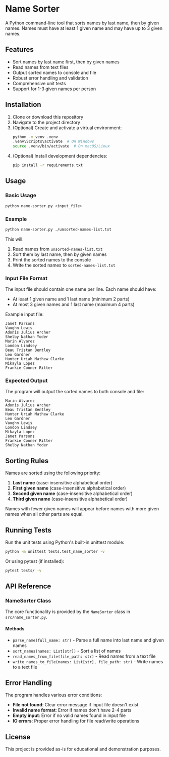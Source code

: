 # Name Sorter

A Python command-line tool that sorts names by last name, then by given names. Names must have at least 1 given name and may have up to 3 given names.

## Features

- Sort names by last name first, then by given names
- Read names from text files
- Output sorted names to console and file
- Robust error handling and validation
- Comprehensive unit tests
- Support for 1-3 given names per person

## Installation

1. Clone or download this repository
2. Navigate to the project directory
3. (Optional) Create and activate a virtual environment:
   ```bash
   python -m venv .venv
   .venv\Scripts\activate  # On Windows
   source .venv/bin/activate  # On macOS/Linux
   ```
4. (Optional) Install development dependencies:
   ```bash
   pip install -r requirements.txt
   ```

## Usage

### Basic Usage

```bash
python name-sorter.py <input_file>
```

### Example

```bash
python name-sorter.py ./unsorted-names-list.txt
```

This will:
1. Read names from `unsorted-names-list.txt`
2. Sort them by last name, then by given names
3. Print the sorted names to the console
4. Write the sorted names to `sorted-names-list.txt`

### Input File Format

The input file should contain one name per line. Each name should have:
- At least 1 given name and 1 last name (minimum 2 parts)
- At most 3 given names and 1 last name (maximum 4 parts)

Example input file:
```
Janet Parsons
Vaughn Lewis
Adonis Julius Archer
Shelby Nathan Yoder
Marin Alvarez
London Lindsey
Beau Tristan Bentley
Leo Gardner
Hunter Uriah Mathew Clarke
Mikayla Lopez
Frankie Conner Ritter
```

### Expected Output

The program will output the sorted names to both console and file:
```
Marin Alvarez
Adonis Julius Archer
Beau Tristan Bentley
Hunter Uriah Mathew Clarke
Leo Gardner
Vaughn Lewis
London Lindsey
Mikayla Lopez
Janet Parsons
Frankie Conner Ritter
Shelby Nathan Yoder
```

## Sorting Rules

Names are sorted using the following priority:

1. **Last name** (case-insensitive alphabetical order)
2. **First given name** (case-insensitive alphabetical order)
3. **Second given name** (case-insensitive alphabetical order)
4. **Third given name** (case-insensitive alphabetical order)

Names with fewer given names will appear before names with more given names when all other parts are equal.

## Running Tests

Run the unit tests using Python's built-in unittest module:

```bash
python -m unittest tests.test_name_sorter -v
```

Or using pytest (if installed):

```bash
pytest tests/ -v
```

## API Reference

### NameSorter Class

The core functionality is provided by the `NameSorter` class in `src/name_sorter.py`.

#### Methods

- `parse_name(full_name: str)` - Parse a full name into last name and given names
- `sort_names(names: List[str])` - Sort a list of names
- `read_names_from_file(file_path: str)` - Read names from a text file
- `write_names_to_file(names: List[str], file_path: str)` - Write names to a text file

## Error Handling

The program handles various error conditions:

- **File not found**: Clear error message if input file doesn't exist
- **Invalid name format**: Error if names don't have 2-4 parts
- **Empty input**: Error if no valid names found in input file
- **IO errors**: Proper error handling for file read/write operations


## License

This project is provided as-is for educational and demonstration purposes.